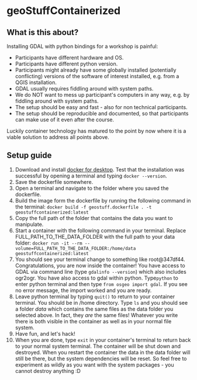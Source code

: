 # geoStuffContainerized

## What is this about?
Installing GDAL with python bindings for a workshop is painful:
- Participants have different hardware and OS.
- Participants have different python version.
- Participants might already have some globally installed (potentially conflicting) versions of the software of interest installed, e.g. from a QGIS installation.
- GDAL usually requires fiddling around with system paths.
- We do NOT want to mess up participant's computers in any way, e.g. by fiddling around with system paths.
- The setup should be easy and fast - also for non technical participants.
- The setup should be reproducible and documented, so that participants can make use of it even after the course.

Luckily container technology has matured to the point by now where it is a viable solution to address all points above.

## Setup guide
1. Download and install [docker for desktop](https://www.docker.com/products/docker-desktop). Test that the installation was successful by opening a terminal and typing ```docker --version```.
2. Save the dockerfile somewhere.
3. Open a terminal and navigate to the folder where you saved the dockerfile.
4. Build the image form the dockerfile by running the following command in the terminal:
```docker build -f geostuff.dockerfile . -t geostuffcontainerized:latest```
5. Copy the full path of the folder that contains the data you want to manipulate.
6. Start a container with the following command in your terminal. Replace FULL_PATH_TO_THE_DATA_FOLDER with the full path to your data folder:
```docker run -it --rm --volume=FULL_PATH_TO_THE_DATA_FOLDER:/home/data geostuffcontainerized:latest```
7. You should see your terminal change to something like root@347df44. Congratulations, you are now inside the container! You have access to GDAL via command line (type ```gdalinfo --version```) which also includes ogr2ogr. You have also access to gdal within python. Type```python``` to enter python terminal and then type ```from osgeo import gdal```. If you see no error message, the import worked and you are ready.
8. Leave python terminal by typing ```quit()``` to return to your container terminal. You should be in /home directory. Type ```ls``` and you should see a folder _data_ which contains the same files as the data folder you selected above. In fact, they _are_ the same files! Whatever you write there is both visible in the container as well as in your normal file system.
9. Have fun, and let's hack!
10. When you are done, type ```exit``` in your container's terminal to return back to your normal system terminal. The container will be shut down and destroyed. When you restart the container the data in the data folder will still be there, but the system dependencies will be reset. So feel free to experiment as wildly as you want with the system packages - you cannot destroy anything :D